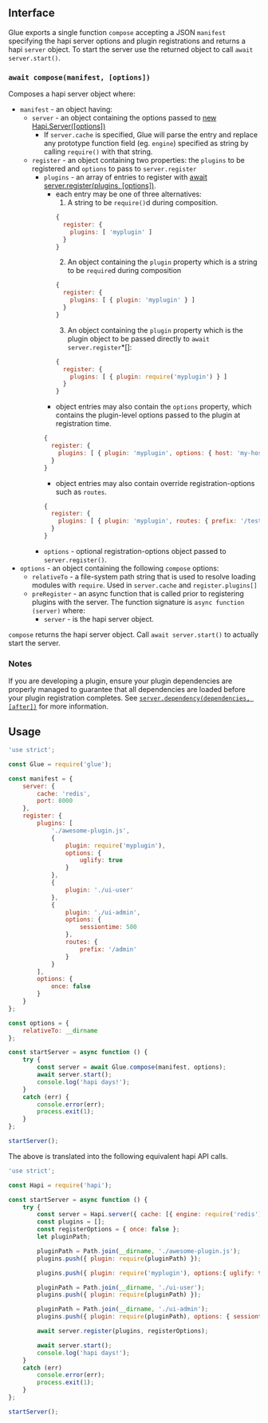 
## Interface

Glue exports a single function `compose` accepting a JSON `manifest` specifying the hapi server options and plugin registrations and returns a hapi `server` object.
To start the server use the returned object to call `await server.start()`.

### `await compose(manifest, [options])`

Composes a hapi server object where:
+ `manifest` - an object having:
  * `server` - an object containing the options passed to [new Hapi.Server([options])](http://hapijs.com/api#new-serveroptions)
    + If `server.cache` is specified, Glue will parse the entry and replace any prototype function field (eg. `engine`) specified as string by calling `require()` with that string.
  * `register` - an object containing two properties: the `plugins` to be registered and `options` to pass to `server.register`
    + `plugins` - an array of entries to register with [await server.register(plugins, [options])](http://hapijs.com/api#-await-serverregisterplugins-options).
      * each entry may be one of three alternatives:
        1. A string to be `require()`d during composition.
        ```js
        {
          register: {
            plugins: [ 'myplugin' ]
          }
        }
        ```
        2. An object containing the `plugin` property which is a string to be `require`d during composition
        ```js
        {
          register: {
            plugins: [ { plugin: 'myplugin' } ]
          }
        }
        ```
        3. An object containing the `plugin` property which is the plugin object to be passed directly to `await server.register`*[]:
        ```js
        {
          register: {
            plugins: [ { plugin: require('myplugin') } ]
          }
        }
        ```
      * object entries may also contain the `options` property, which contains the plugin-level options passed to the plugin at registration time.
      ```js
      {
        register: {
          plugins: [ { plugin: 'myplugin', options: { host: 'my-host.com' } } ]
        }
      }
      ```
      * object entries may also contain override registration-options such as `routes`.
      ```js
      {
        register: {
          plugins: [ { plugin: 'myplugin', routes: { prefix: '/test/' } } ]
        }
      }
      ```
    + `options` - optional registration-options object passed to `server.register()`.
+ `options` - an object containing the following `compose` options:
  * `relativeTo` - a file-system path string that is used to resolve loading modules with `require`.  Used in `server.cache` and `register.plugins[]`
  * `preRegister` - an async function that is called prior to registering plugins with the server. The function signature is `async function (server)` where:
    + `server` - is the hapi server object.

`compose` returns the hapi server object. Call `await server.start()` to actually start the server.

### Notes

If you are developing a plugin, ensure your plugin dependencies are properly managed to guarantee that all dependencies are loaded before your plugin registration completes.  See [`server.dependency(dependencies, [after])`](https://hapijs.com/api#-serverdependencydependencies-after) for more information.

## Usage

```javascript
'use strict';

const Glue = require('glue');

const manifest = {
    server: {
        cache: 'redis',
        port: 8000
    },
    register: {
        plugins: [
            './awesome-plugin.js',
            {
                plugin: require('myplugin'),
                options: {
                    uglify: true
                }
            },
            {
                plugin: './ui-user'
            },
            {
                plugin: './ui-admin',
                options: {
                    sessiontime: 500
                },
                routes: {
                    prefix: '/admin'
                }
            }
        ],
        options: {
            once: false
        }
    }
};

const options = {
    relativeTo: __dirname
};

const startServer = async function () {
    try {
        const server = await Glue.compose(manifest, options);
        await server.start();
        console.log('hapi days!');
    }
    catch (err) {
        console.error(err);
        process.exit(1);
    }
};

startServer();
```

The above is translated into the following equivalent hapi API calls.

```javascript
'use strict';

const Hapi = require('hapi');

const startServer = async function () {
    try {
        const server = Hapi.server({ cache: [{ engine: require('redis') }], port: 8000 });
        const plugins = [];
        const registerOptions = { once: false };
        let pluginPath;

        pluginPath = Path.join(__dirname, './awesome-plugin.js');
        plugins.push({ plugin: require(pluginPath) });

        plugins.push({ plugin: require('myplugin'), options:{ uglify: true } });

        pluginPath = Path.join(__dirname, './ui-user');
        plugins.push({ plugin: require(pluginPath) });

        pluginPath = Path.join(__dirname, './ui-admin');
        plugins.push({ plugin: require(pluginPath), options: { sessiontime: 500 }, routes: { prefix: '/admin' } });

        await server.register(plugins, registerOptions);

        await server.start();
        console.log('hapi days!');
    }
    catch (err)
        console.error(err);
        process.exit(1);
    }
};

startServer();
```
